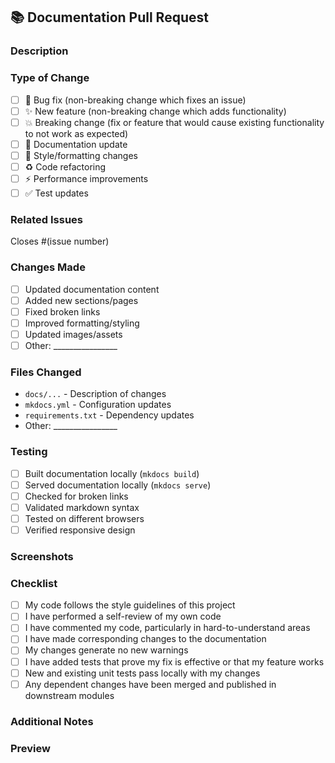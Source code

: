 ## 📚 Documentation Pull Request

### Description
<!-- Provide a brief description of the changes made -->

### Type of Change
<!-- Mark the appropriate option(s) with [x] -->

- [ ] 🐛 Bug fix (non-breaking change which fixes an issue)
- [ ] ✨ New feature (non-breaking change which adds functionality)
- [ ] 💥 Breaking change (fix or feature that would cause existing functionality to not work as expected)
- [ ] 📝 Documentation update
- [ ] 🎨 Style/formatting changes
- [ ] ♻️ Code refactoring
- [ ] ⚡ Performance improvements
- [ ] ✅ Test updates

### Related Issues
<!-- Link any related issues here -->
Closes #(issue number)

### Changes Made
<!-- List the specific changes made -->

- [ ] Updated documentation content
- [ ] Added new sections/pages
- [ ] Fixed broken links
- [ ] Improved formatting/styling
- [ ] Updated images/assets
- [ ] Other: ________________

### Files Changed
<!-- List the files that were modified -->

- `docs/...` - Description of changes
- `mkdocs.yml` - Configuration updates
- `requirements.txt` - Dependency updates
- Other: ________________

### Testing
<!-- Describe how you tested your changes -->

- [ ] Built documentation locally (`mkdocs build`)
- [ ] Served documentation locally (`mkdocs serve`)
- [ ] Checked for broken links
- [ ] Validated markdown syntax
- [ ] Tested on different browsers
- [ ] Verified responsive design

### Screenshots
<!-- If applicable, add screenshots to help explain your changes -->

### Checklist
<!-- Go through this checklist and mark items as completed -->

- [ ] My code follows the style guidelines of this project
- [ ] I have performed a self-review of my own code
- [ ] I have commented my code, particularly in hard-to-understand areas
- [ ] I have made corresponding changes to the documentation
- [ ] My changes generate no new warnings
- [ ] I have added tests that prove my fix is effective or that my feature works
- [ ] New and existing unit tests pass locally with my changes
- [ ] Any dependent changes have been merged and published in downstream modules

### Additional Notes
<!-- Add any other context about the pull request here -->

### Preview
<!-- If this PR includes documentation changes, a preview will be automatically generated -->
<!-- The preview URL will be posted as a comment once the workflow completes --> 